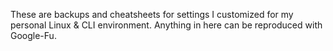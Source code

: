 These are backups and cheatsheets for settings I customized for my personal Linux & CLI environment.
Anything in here can be reproduced with Google-Fu.
